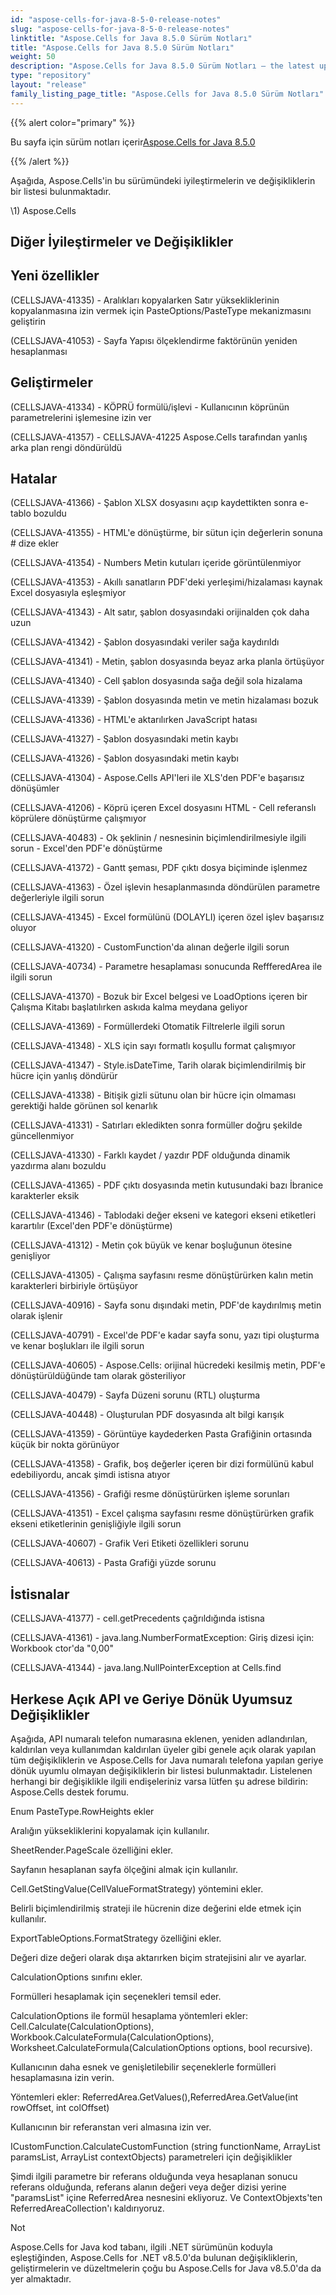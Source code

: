 ```yaml
---
id: "aspose-cells-for-java-8-5-0-release-notes"
slug: "aspose-cells-for-java-8-5-0-release-notes"
linktitle: "Aspose.Cells for Java 8.5.0 Sürüm Notları"
title: "Aspose.Cells for Java 8.5.0 Sürüm Notları"
weight: 50
description: "Aspose.Cells for Java 8.5.0 Sürüm Notları – the latest updates and fixes."
type: "repository"
layout: "release"
family_listing_page_title: "Aspose.Cells for Java 8.5.0 Sürüm Notları"
---
```

{{% alert color="primary" %}} 

 Bu sayfa için sürüm notları içerir[Aspose.Cells for Java 8.5.0](https://releases.aspose.com/cells/java/new-releases/aspose.cells-for-java-8.5.0/)

{{% /alert %}} 

 Aşağıda, Aspose.Cells'in bu sürümündeki iyileştirmelerin ve değişikliklerin bir listesi bulunmaktadır.



\1) Aspose.Cells 


## **Diğer İyileştirmeler ve Değişiklikler**

## **Yeni özellikler**


 (CELLSJAVA-41335) - Aralıkları kopyalarken Satır yüksekliklerinin kopyalanmasına izin vermek için PasteOptions/PasteType mekanizmasını geliştirin

 (CELLSJAVA-41053) - Sayfa Yapısı ölçeklendirme faktörünün yeniden hesaplanması


## **Geliştirmeler**


 (CELLSJAVA-41334) - KÖPRÜ formülü/işlevi - Kullanıcının köprünün parametrelerini işlemesine izin ver

 (CELLSJAVA-41357) - CELLSJAVA-41225 Aspose.Cells tarafından yanlış arka plan rengi döndürüldü


## **Hatalar**


 (CELLSJAVA-41366) - Şablon XLSX dosyasını açıp kaydettikten sonra e-tablo bozuldu

 (CELLSJAVA-41355) - HTML'e dönüştürme, bir sütun için değerlerin sonuna # dize ekler

(CELLSJAVA-41354) - Numbers Metin kutuları içeride görüntülenmiyor

 (CELLSJAVA-41353) - Akıllı sanatların PDF'deki yerleşimi/hizalaması kaynak Excel dosyasıyla eşleşmiyor

 (CELLSJAVA-41343) - Alt satır, şablon dosyasındaki orijinalden çok daha uzun

 (CELLSJAVA-41342) - Şablon dosyasındaki veriler sağa kaydırıldı

 (CELLSJAVA-41341) - Metin, şablon dosyasında beyaz arka planla örtüşüyor

 (CELLSJAVA-41340) - Cell şablon dosyasında sağa değil sola hizalama

 (CELLSJAVA-41339) - Şablon dosyasında metin ve metin hizalaması bozuk

 (CELLSJAVA-41336) - HTML'e aktarılırken JavaScript hatası

 (CELLSJAVA-41327) - Şablon dosyasındaki metin kaybı

 (CELLSJAVA-41326) - Şablon dosyasındaki metin kaybı

 (CELLSJAVA-41304) - Aspose.Cells API'leri ile XLS'den PDF'e başarısız dönüşümler

(CELLSJAVA-41206) - Köprü içeren Excel dosyasını HTML - Cell referanslı köprülere dönüştürme çalışmıyor

 (CELLSJAVA-40483) - Ok şeklinin / nesnesinin biçimlendirilmesiyle ilgili sorun - Excel'den PDF'e dönüştürme

 (CELLSJAVA-41372) - Gantt şeması, PDF çıktı dosya biçiminde işlenmez

 (CELLSJAVA-41363) - Özel işlevin hesaplanmasında döndürülen parametre değerleriyle ilgili sorun

 (CELLSJAVA-41345) - Excel formülünü (DOLAYLI) içeren özel işlev başarısız oluyor

 (CELLSJAVA-41320) - CustomFunction'da alınan değerle ilgili sorun

 (CELLSJAVA-40734) - Parametre hesaplaması sonucunda ReffferedArea ile ilgili sorun

 (CELLSJAVA-41370) - Bozuk bir Excel belgesi ve LoadOptions içeren bir Çalışma Kitabı başlatılırken askıda kalma meydana geliyor

 (CELLSJAVA-41369) - Formüllerdeki Otomatik Filtrelerle ilgili sorun

 (CELLSJAVA-41348) - XLS için sayı formatlı koşullu format çalışmıyor

(CELLSJAVA-41347) - Style.isDateTime, Tarih olarak biçimlendirilmiş bir hücre için yanlış döndürür

 (CELLSJAVA-41338) - Bitişik gizli sütunu olan bir hücre için olmaması gerektiği halde görünen sol kenarlık

 (CELLSJAVA-41331) - Satırları ekledikten sonra formüller doğru şekilde güncellenmiyor

 (CELLSJAVA-41330) - Farklı kaydet / yazdır PDF olduğunda dinamik yazdırma alanı bozuldu

 (CELLSJAVA-41365) - PDF çıktı dosyasında metin kutusundaki bazı İbranice karakterler eksik

 (CELLSJAVA-41346) - Tablodaki değer ekseni ve kategori ekseni etiketleri karartılır (Excel'den PDF'e dönüştürme)

 (CELLSJAVA-41312) - Metin çok büyük ve kenar boşluğunun ötesine genişliyor

 (CELLSJAVA-41305) - Çalışma sayfasını resme dönüştürürken kalın metin karakterleri birbiriyle örtüşüyor

 (CELLSJAVA-40916) - Sayfa sonu dışındaki metin, PDF'de kaydırılmış metin olarak işlenir

 (CELLSJAVA-40791) - Excel'de PDF'e kadar sayfa sonu, yazı tipi oluşturma ve kenar boşlukları ile ilgili sorun

(CELLSJAVA-40605) - Aspose.Cells: orijinal hücredeki kesilmiş metin, PDF'e dönüştürüldüğünde tam olarak gösteriliyor

 (CELLSJAVA-40479) - Sayfa Düzeni sorunu (RTL) oluşturma

 (CELLSJAVA-40448) - Oluşturulan PDF dosyasında alt bilgi karışık

 (CELLSJAVA-41359) - Görüntüye kaydederken Pasta Grafiğinin ortasında küçük bir nokta görünüyor

 (CELLSJAVA-41358) - Grafik, boş değerler içeren bir dizi formülünü kabul edebiliyordu, ancak şimdi istisna atıyor

 (CELLSJAVA-41356) - Grafiği resme dönüştürürken işleme sorunları

 (CELLSJAVA-41351) - Excel çalışma sayfasını resme dönüştürürken grafik ekseni etiketlerinin genişliğiyle ilgili sorun

 (CELLSJAVA-40607) - Grafik Veri Etiketi özellikleri sorunu

 (CELLSJAVA-40613) - Pasta Grafiği yüzde sorunu


## **İstisnalar**


 (CELLSJAVA-41377) - cell.getPrecedents çağrıldığında istisna

 (CELLSJAVA-41361) - java.lang.NumberFormatException: Giriş dizesi için: Workbook ctor'da "0,00"

(CELLSJAVA-41344) - java.lang.NullPointerException at Cells.find


## **Herkese Açık API ve Geriye Dönük Uyumsuz Değişiklikler**


 Aşağıda, API numaralı telefon numarasına eklenen, yeniden adlandırılan, kaldırılan veya kullanımdan kaldırılan üyeler gibi genele açık olarak yapılan tüm değişikliklerin ve Aspose.Cells for Java numaralı telefona yapılan geriye dönük uyumlu olmayan değişikliklerin bir listesi bulunmaktadır. Listelenen herhangi bir değişiklikle ilgili endişeleriniz varsa lütfen şu adrese bildirin: Aspose.Cells destek forumu.



 Enum PasteType.RowHeights ekler

 Aralığın yüksekliklerini kopyalamak için kullanılır.



 SheetRender.PageScale özelliğini ekler.

 Sayfanın hesaplanan sayfa ölçeğini almak için kullanılır.



 Cell.GetStingValue(CellValueFormatStrategy) yöntemini ekler.

 Belirli biçimlendirilmiş strateji ile hücrenin dize değerini elde etmek için kullanılır.



 ExportTableOptions.FormatStrategy özelliğini ekler.

 Değeri dize değeri olarak dışa aktarırken biçim stratejisini alır ve ayarlar.



 CalculationOptions sınıfını ekler.

 Formülleri hesaplamak için seçenekleri temsil eder.



CalculationOptions ile formül hesaplama yöntemleri ekler: Cell.Calculate(CalculationOptions),
 Workbook.CalculateFormula(CalculationOptions), Worksheet.CalculateFormula(CalculationOptions options, bool recursive).

 Kullanıcının daha esnek ve genişletilebilir seçeneklerle formülleri hesaplamasına izin verin.



Yöntemleri ekler: ReferredArea.GetValues(),ReferredArea.GetValue(int rowOffset, int colOffset)

 Kullanıcının bir referanstan veri almasına izin ver.



 ICustomFunction.CalculateCustomFunction (string functionName, ArrayList paramsList, ArrayList contextObjects) parametreleri için değişiklikler

 Şimdi ilgili parametre bir referans olduğunda veya hesaplanan sonucu referans olduğunda, referans alanın değeri veya değer dizisi yerine "paramsList" içine ReferredArea nesnesini ekliyoruz. Ve ContextObjexts'ten ReferredAreaCollection'ı kaldırıyoruz.





 Not

 Aspose.Cells for Java kod tabanı, ilgili .NET sürümünün koduyla eşleştiğinden, Aspose.Cells for .NET v8.5.0'da bulunan değişikliklerin, geliştirmelerin ve düzeltmelerin çoğu bu Aspose.Cells for Java v8.5.0'da da yer almaktadır.
